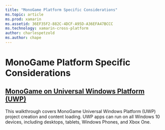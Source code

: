 ```yaml
---
title: "MonoGame Platform Specific Considerations"
ms.topic: article
ms.prod: xamarin
ms.assetid: 36EF35F2-882C-4DCF-A95D-A36EFA47BCCC
ms.technology: xamarin-cross-platform
author: charlespetzold
ms.author: chape
---
```


# MonoGame Platform Specific Considerations

## [MonoGame on Universal Windows Platform (UWP)](~/graphics-games/monogame/platforms/uwp.md)

This walkthrough covers MonoGame Universal Windows Platform (UWP) project creation and content loading. UWP apps can run on all Windows 10 devices, including desktops, tablets, Windows Phones, and Xbox One.

